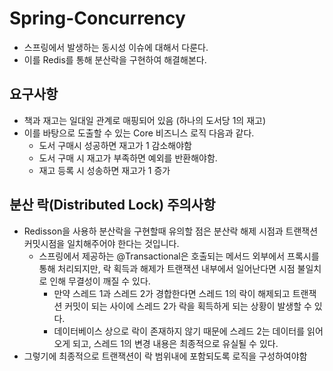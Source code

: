# Spring-Concurrency
- 스프링에서 발생하는 동시성 이슈에 대해서 다룬다.
- 이를 Redis를 통해 분산락을 구현하여 해결해본다.

## 요구사항
- 책과 재고는 일대일 관계로 매핑되어 있음 (하나의 도서당 1의 재고)
- 이를 바탕으로 도출할 수 있는 Core 비즈니스 로직 다음과 같다.
  - 도서 구매시 성공하면 재고가 1 감소해야함
  - 도서 구매 시 재고가 부족하면 예외를 반환해야함.
  - 재고 등록 시 성송하면 재고가 1 증가

## 분산 락(Distributed Lock) 주의사항
- Redisson을 사용하 분산락을 구현할때 유의할 점은 분산락 해제 시점과 트랜잭션 커밋시점을 일치해주어야 한다는 것입니다.
  - 스프링에서 제공하는 @Transactional은 호출되는 메서드 외부에서 프록시를 통해 처리되지만, 락 획득과 해제가 트랜잭션 내부에서 일어난다면 시점 불일치로 인해 무결성이 깨질 수 있다.
    - 만약 스레드 1과 스레드 2가 경합한다면 스레드 1의 락이 해제되고 트랜잭션 커밋이 되는 사이에 스레드 2가 락을 획득하게 되는 상황이 발생할 수 있다.
    - 데이터베이스 상으로 락이 존재하지 않기 때문에 스레드 2는 데이터를 읽어오게 되고, 스레드 1의 변경 내용은 최종적으로 유실될 수 있다. 
- 그렇기에 최종적으로 트랜잭션이 락 범위내에 포함되도록 로직을 구성하여야함 